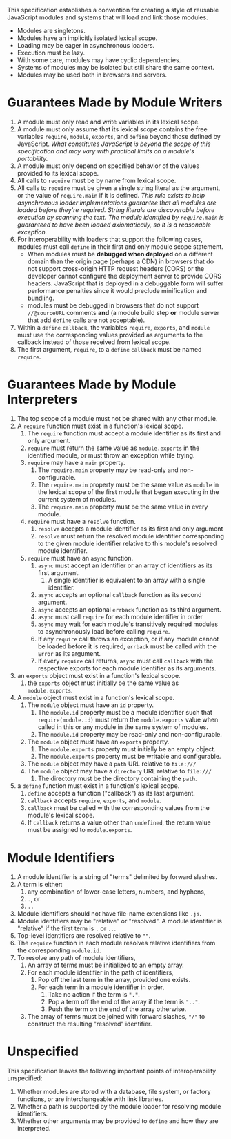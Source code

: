 
This specification establishes a convention for creating a style of
reusable JavaScript modules and systems that will load and link those
modules.

*   Modules are singletons.
*   Modules have an implicitly isolated lexical scope.
*   Loading may be eager in asynchronous loaders.
*   Execution must be lazy.
*   With some care, modules may have cyclic dependencies.
*   Systems of modules may be isolated but still share the same context.
*   Modules may be used both in browsers and servers.


Guarantees Made by Module Writers
=================================

1.  A module must only read and write variables in its lexical scope.
1.  A module must only assume that its lexical scope contains the free
    variables ``require``, ``module``, ``exports``, and ``define``
    beyond those defined by JavaScript.  *What constitutes JavaScript is
    beyond the scope of this specification and may vary with practical
    limits on a module's portability.*
1.  A module must only depend on specified behavior of the values
    provided to its lexical scope.
1.  All calls to ``require`` must be by name from lexical scope.
1.  All calls to ``require`` must be given a single string literal as
    the argument, or the value of ``require.main`` if it is defined.
    *This rule exists to help asynchronous loader implementations
    guarantee that all modules are loaded before they're required.
    String literals are discoverable before execution by scanning the
    text. The module identified by ``require.main`` is guaranteed to have
    been loaded axiomatically, so it is a reasonable exception.*
1.  For interoperability with loaders that support the following cases,
    modules must call ``define`` in their first and only module scope
    statement. 
    *   When modules must be **debugged when deployed** on a different
        domain than the origin page (perhaps a CDN) in browsers that do
        not support cross-origin HTTP request headers (CORS) or the
        developer cannot configure the deployment server to provide CORS
        headers.  JavaScript that is deployed in a debuggable form will
        suffer performance penalties since it would preclude
        minification and bundling.
    *   modules must be debugged in browsers that do not support
        ``//@sourceURL`` comments **and** (a module build step **or**
        module server that add ``define`` calls are not acceptable).
1.  Within a ``define`` ``callback``, the variables ``require``,
    ``exports``, and ``module`` must use the corresponding values
    provided as arguments to the callback instead of those received from
    lexical scope.
1.  The first argument, ``require``, to a ``define`` ``callback`` must
    be named ``require``.


Guarantees Made by Module Interpreters
======================================

1.  The top scope of a module must not be shared with any other module.
1.  A ``require`` function must exist in a function's lexical scope.
    1.  The ``require`` function must accept a module identifier as its
        first and only argument.
    1.  ``require`` must return the same value as ``module.exports`` in
        the identified module, or must throw an exception while trying.
    1.  ``require`` may have a ``main`` property.
        1.  The ``require.main`` property may be read-only and
            non-configurable.
        1.  The ``require.main`` property must be the same value as
            ``module`` in the lexical scope of the first module that
            began executing in the current system of modules.
        1.  The ``require.main`` property must be the same value in
            every module.
    1.  ``require`` must have a ``resolve`` function.
        1.  ``resolve`` accepts a module identifier as its first and only
            argument
        1.  ``resolve`` must return the resolved module identifier
            corresponding to the given module identifier relative to
            this module's resolved module identifier.
    1.  ``require`` must have an ``async`` function.
        1.  ``async`` must accept an identifier or an array of
            identifiers as its first argument.
            1.  A single identifier is equivalent to an array with a
                single identifier.
        1.  ``async`` accepts an optional ``callback`` function as its
            second argument.
        1.  ``async`` accepts an optional ``errback`` function as its
            third argument.
        1.  ``async`` must call ``require`` for each module identifier
            in order
        1.  ``async`` may wait for each module's transitively required
            modules to asynchronously load before calling ``require``.
        1.  If any ``require`` call throws an exception, or if any
            module cannot be loaded before it is required, ``errback``
            must be called with the ``Error`` as its argument.
        1.  If every ``require`` call returns, ``async`` must call
            ``callback`` with the respective exports for each module
            identifier as its arguments.
1.  an ``exports`` object must exist in a function's lexical scope.
    1.  the ``exports`` object must initially be the same value as
        ``module.exports``.
1.  A ``module`` object must exist in a function's lexical scope.
    1.  The ``module`` object must have an ``id`` property.
        1.  The ``module.id`` property must be a module identifier such
            that ``require(module.id)`` must return the
            ``module.exports`` value when called in this or any module
            in the same system of modules.
        1.  The ``module.id`` property may be read-only and
            non-configurable.
    1.  The ``module`` object must have an ``exports`` property.
        1.  The ``module.exports`` property must initially be an empty
            object.
        1.  The ``module.exports`` property must be writable and
            configurable.
    1.  The ``module`` object may have a ``path`` URL relative to
        ``file:///``
    1.  The ``module`` object may have a ``directory`` URL relative to
        ``file:///``
        1.  The directory must be the directory containing the ``path``.
1.  a ``define`` function must exist in a function's lexical scope.
    1.  ``define`` accepts a function ("callback") as its last argument.
    1.  ``callback`` accepts ``require``, ``exports``, and ``module``.
    1.  ``callback`` must be called with the corresponding values from
        the module's lexical scope.
    1.  If ``callback`` returns a value other than ``undefined``, the
        return value must be assigned to ``module.exports``.


Module Identifiers
==================

1.  A module identifier is a string of "terms" delimited by forward
    slashes.
1.  A term is either:
    1.  any combination of lower-case letters, numbers, and hyphens,
    1.  ``.``, or
    1.  ``..``
1.  Module identifiers should not have file-name extensions like
    ``.js``.
1.  Module identifiers may be "relative" or "resolved".  A module
    identifier is "relative" if the first term is ``.`` or ``..``.
1.  Top-level identifiers are resolved relative to ``""``.
1.  The ``require`` function in each module resolves relative
    identifiers from the corresponding ``module.id``.
1.  To resolve any path of module identifiers,
    1.  An array of terms must be initialized to an empty array.
    1.  For each module identifier in the path of identifiers,
        1.  Pop off the last term in the array, provided one exists.
        1.  For each term in a module identifier in order,
            1.  Take no action if the term is ``"."``.
            1.  Pop a term off the end of the array if the term is
                ``".."``.
            1.  Push the term on the end of the array otherwise.
    1.  The array of terms must be joined with forward slashes, ``"/"``
        to construct the resulting "resolved" identifier.


Unspecified
===========

This specification leaves the following important points of
interoperability unspecified:

1.  Whether modules are stored with a database, file system, or factory
    functions, or are interchangeable with link libraries.
1.  Whether a path is supported by the module loader for resolving
    module identifiers.
1.  Whether other arguments may be provided to ``define`` and how they
    are interpreted.

